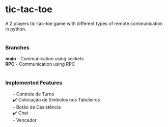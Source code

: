 # tic-tac-toe
A 2 players tic-tac-toe game with different types of remote communication in python.
</br>
</br>
<h3>Branches</h3>
<b>main</b> - Communication using sockets</br>
<b>RPC</b> - Communication using RPC</br>
</br>
<h3>Implemented Features</h3>
<ul>
- Controle de Turno</br>
✔️ Colocação de Símbolos nos Tabuleiros </br>
- Botão de Desistência </br>
✔️ Chat </br>
- Vencedor </br>
</ul>
